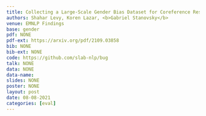 ```yaml
---
title: Collecting a Large-Scale Gender Bias Dataset for Coreference Resolution and Machine Translation
authors: Shahar Levy, Koren Lazar, <b>Gabriel Stanovsky</b>
venue: EMNLP Findings
base: gender
pdf: NONE
pdf-ext: https://arxiv.org/pdf/2109.03858
bib: NONE
bib-ext: NONE
code: https://github.com/slab-nlp/bug
talk: NONE
data: NONE
data-name: 
slides: NONE
poster: NONE
layout: post
date: 08-08-2021
categories: [eval]
---
```

